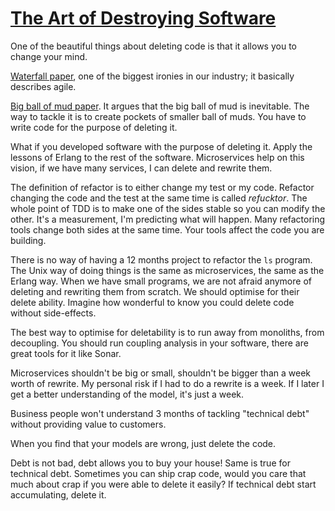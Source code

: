 # [The Art of Destroying Software](https://vimeo.com/108441214)

One of the beautiful things about deleting code is that it allows you to change your mind.

[Waterfall paper](http://www-scf.usc.edu/~csci201/lectures/Lecture11/royce1970.pdf), one of the biggest ironies in our industry; it basically describes agile.

[Big ball of mud paper](https://joeyoder.com/PDFs/mud.pdf). It argues that the big ball of mud is inevitable. The way to tackle it is to create pockets of smaller ball of muds. You have to write code for the purpose of deleting it.


What if you developed software with the purpose of deleting it.
Apply the lessons of Erlang to the rest of the software. Microservices help on this vision, if we have many services, I can delete and rewrite them.

The definition of refactor is to either change my test or my code. Refactor changing the code and the test at the same time is called *refucktor*. The whole point of TDD is to make one of the sides stable so you can modify the other. It's a measurement, I'm predicting what will happen. Many refactoring tools change both sides at the same time. Your tools affect the code you are building.

There is no way of having a 12 months project to refactor the `ls` program. The Unix way of doing things is the same as microservices, the same as the Erlang way. When we have small programs, we are not afraid anymore of deleting and rewriting them from scratch. We should optimise for their delete ability. Imagine how wonderful to know you could delete code without side-effects.

The best way to optimise for deletability is to run away from monoliths, from decoupling. You should run coupling analysis in your software, there are great tools for it like Sonar.

Microservices shouldn't be big or small, shouldn't be bigger than a week worth of rewrite. My personal risk if I had to do a rewrite is a week. If I later I get a better understanding of the model, it's just a week.


Business people won't understand 3 months of tackling "technical debt" without providing value to customers.

When you find that your models are wrong, just delete the code.

Debt is not bad, debt allows you to buy your house! Same is true for technical debt. Sometimes you can ship crap code, would you care that much about crap if you were able to delete it easily? If technical debt start accumulating, delete it.